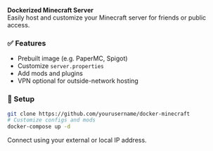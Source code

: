 **Dockerized Minecraft Server**  
Easily host and customize your Minecraft server for friends or public access.

### ✅ Features
- Prebuilt image (e.g. PaperMC, Spigot)  
- Customize `server.properties`  
- Add mods and plugins  
- VPN optional for outside-network hosting  

### 🚀 Setup
```bash
git clone https://github.com/yourusername/docker-minecraft
# Customize configs and mods
docker-compose up -d
```

Connect using your external or local IP address.
